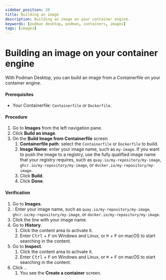 ```yaml
---
sidebar_position: 20
title: Building an image
description: Building an image on your container engine.
keywords: [podman desktop, podman, containers, images]
tags: [images]
---
```


# Building an image on your container engine

With Podman Desktop, you can build an image from a Containerfile on your container engine.

#### Prerequisites

- Your Containerfile: `Containerfile` or `Dockerfile`.

#### Procedure

1. Go to **Images** from the left navigation pane.
1. Click **<Icon icon="fa-solid fa-cube" size="lg" /> Build an image**.
1. On the **Build Image from Containerfile** screen
   1. **Containerfile path**: select the `Containerfile` or `Dockerfile` to build.
   1. **Image Name**: enter your image name, such as `my-image`. If you want to push the image to a registry, use the fully qualified image name that your registry requires, such as `quay.io/my-repository/my-image`, `ghcr.io/my-repository/my-image`, or `docker.io/my-repository/my-image`.
   1. Click **<Icon icon="fa-solid fa-cubes" size="lg" /> Build**.
   1. Click **Done**.

#### Verification

1. Go to **<Icon icon="fa-solid fa-cloud" size="lg" /> Images**.
1. **<Icon icon="fa-solid fa-search" size="lg" />**: Enter your image name, such as `quay.io/my-repository/my-image`, `ghcr.io/my-repository/my-image`, or `docker.io/my-repository/my-image`.
1. Click the line with your image name.
1. Go to **History**.
   1. Click the content area to activate it.
   1. Enter <kbd>Ctrl</kbd> + <kbd>F</kbd> on Windows and Linux, or <kbd>⌘</kbd> + <kbd>F</kbd> on macOS to start searching in the content.
1. Go to **Inspect**.
   1. Click the content area to activate it.
   1. Enter <kbd>Ctrl</kbd> + <kbd>F</kbd> on Windows and Linux, or <kbd>⌘</kbd> + <kbd>F</kbd> on macOS to start searching in the content.
1. Click **<Icon icon="fa-solid fa-play" size="lg" />**..
   1. You see the **Create a container** screen.
